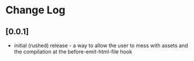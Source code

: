 # Change Log
 
 
 ## [0.0.1] 
 - initial (rushed) release - a way to allow the user to mess with assets and the compilation at the before-emit-html-file hook
